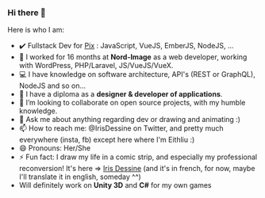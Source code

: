 ### Hi there 👋


Here is who I am:

- ✔️ Fullstack Dev for [Pix](https://github.com/1024pix) : JavaScript, VueJS, EmberJS, NodeJS, ...
- 🔭 I worked for 16 months at **Nord-Image** as a web developer, working with WordPress, PHP/Laravel, JS/VueJS/VueX. 
- 💻 I have knowledge on software architecture, API's (REST or GraphQL), NodeJS and so on...
- 🌱 I have a diploma as a **designer & developer of applications**.
- 👯 I’m looking to collaborate on open source projects, with my humble knowledge.
- 💬 Ask me about anything regarding dev or drawing and animating :)
- 📫 How to reach me: @IrisDessine on Twitter, and pretty much everywhere (insta, fb) except here where I'm Eithliu :)
- 😄 Pronouns: Her/She
- ⚡ Fun fact: I draw my life in a comic strip, and especially my professional reconversion! It's here => [Iris Dessine](https://irisdessine.blogspot.com) (and it's in french, for now, maybe I'll translate it in english, someday ^^)
- Will definitely work on **Unity 3D** and **C#** for my own games


